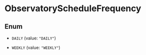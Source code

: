 

# ObservatoryScheduleFrequency

## Enum


* `DAILY` (value: `"DAILY"`)

* `WEEKLY` (value: `"WEEKLY"`)



